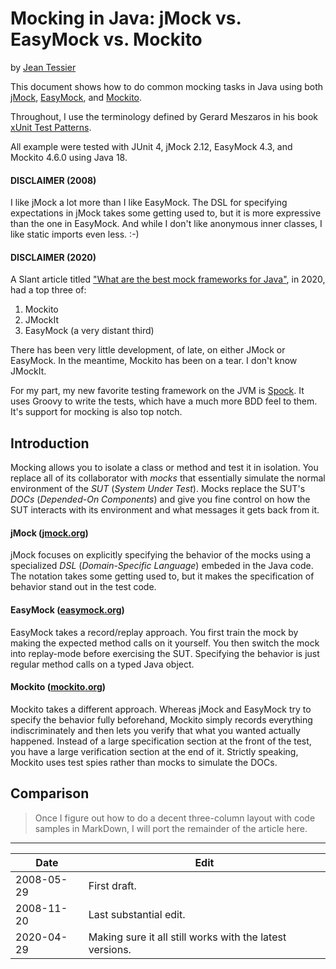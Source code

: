 # Mocking in Java: jMock vs. EasyMock vs. Mockito

by [Jean Tessier](https://jeantessier.com/)

This document shows how to do common mocking tasks in Java using both
[jMock](http://jmock.org/),
[EasyMock](https://easymock.org/),
and [Mockito](https://easymock.org/).

Throughout, I use the terminology defined by Gerard Meszaros in his book
[xUnit Test Patterns](http://www.amazon.com/xUnit-Test-Patterns-Refactoring-Addison-Wesley/dp/0131495054/ref%3Dpd%5Fbbs%5Fsr%5F1/104-7143783-6750325?ie%3DUTF8&s%3Dbooks&qid%3D1188541102&sr%3D8-1).

All example were tested with JUnit 4, jMock 2.12, EasyMock 4.3, and Mockito
4.6.0 using Java 18.

#### DISCLAIMER (2008)

I like jMock a lot more than I like EasyMock.  The DSL for specifying
expectations in jMock takes some getting used to, but it is more expressive
than the one in EasyMock.  And while I don't like anonymous inner classes, I
like static imports even less.  :-)

#### DISCLAIMER (2020)

A Slant article titled
["What are the best mock frameworks for Java"](https://www.slant.co/topics/259/~best-mock-frameworks-for-java),
in 2020, had a top three of:

1. Mockito
1. JMockIt
1. EasyMock (a very distant third)

There has been very little development, of late, on either JMock or EasyMock.
In the meantime, Mockito has been on a tear.  I don't know JMockIt.

For my part, my new favorite testing framework on the JVM is
[Spock](http://spockframework.org/).  It uses Groovy to write the tests, which
have a much more BDD feel to them.  It's support for mocking is also top notch.

## Introduction

Mocking allows you to isolate a class or method and test it in isolation.  You
replace all of its collaborator with _mocks_ that essentially simulate the
normal environment of the _SUT_ (_System Under Test_).  Mocks replace the SUT's
_DOCs_ (_Depended-On Components_) and give you fine control on how the SUT
interacts with its environment and what messages it gets back from it.

#### jMock ([jmock.org](http://jmock.org/))

jMock focuses on explicitly specifying the behavior of the mocks using a
specialized _DSL_ (_Domain-Specific Language_) embeded in the Java code.  The
notation takes some getting used to, but it makes the specification of behavior
stand out in the test code.

#### EasyMock ([easymock.org](https://easymock.org/))

EasyMock takes a record/replay approach.  You first train the mock by making
the expected method calls on it yourself.  You then switch the mock into
replay-mode before exercising the SUT.  Specifying the behavior is just regular
method calls on a typed Java object.

#### Mockito ([mockito.org](https://site.mockito.org/))

Mockito takes a different approach.  Whereas jMock and EasyMock try to specify
the behavior fully beforehand, Mockito simply records everything
indiscriminately and then lets you verify that what you wanted actually
happened.  Instead of a large specification section at the front of the test,
you have a large verification section at the end of it.  Strictly speaking,
Mockito uses test spies rather than mocks to simulate the DOCs.

## Comparison

> Once I figure out how to do a decent three-column layout with code samples in
> MarkDown, I will port the remainder of the article here.

----

Date | Edit
---- | ----
2008-05-29 | First draft.
2008-11-20 | Last substantial edit.
2020-04-29 | Making sure it all still works with the latest versions.
